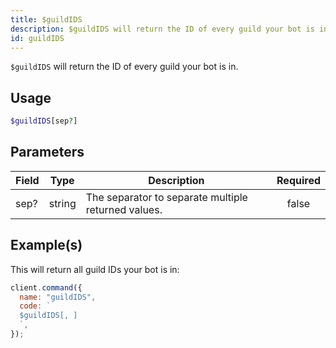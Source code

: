 ```yaml
---
title: $guildIDS
description: $guildIDS will return the ID of every guild your bot is in.
id: guildIDS
---
```


`$guildIDS` will return the ID of every guild your bot is in.

## Usage

```php
$guildIDS[sep?]
```

## Parameters

| Field | Type   | Description                                         | Required |
| ----- | ------ | --------------------------------------------------- | :------: |
| sep?  | string | The separator to separate multiple returned values. |  false   |

## Example(s)

This will return all guild IDs your bot is in:

```javascript
client.command({
  name: "guildIDS",
  code: `
  $guildIDS[, ]
  `,
});
```
